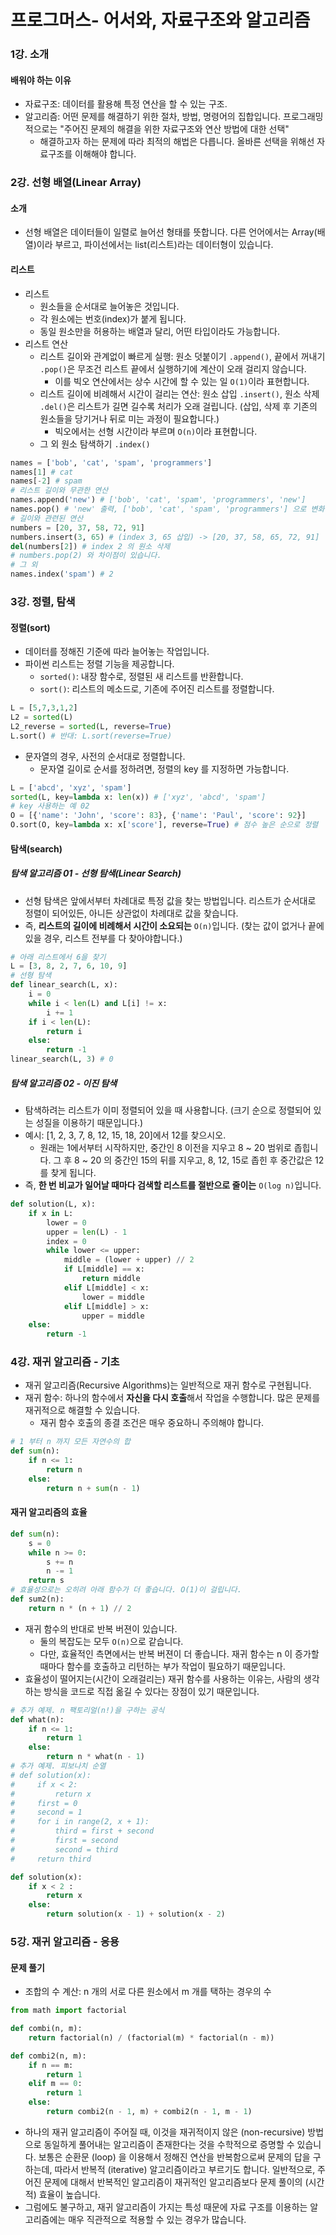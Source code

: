 # 프로그머스- 어서와, 자료구조와 알고리즘

### 1강. 소개

#### 배워야 하는 이유

- 자료구조: 데이터를 활용해 특정 연산을 할 수 있는 구조.
- 알고리즘: 어떤 문제를 해결하기 위한 절차, 방법, 명령어의 집합입니다. 프로그래밍적으로는 "주어진 문제의 해결을 위한 자료구조와 연산 방법에 대한 선택"
    - 해결하고자 하는 문제에 따라 최적의 해법은 다릅니다. 올바른 선택을 위해선 자료구조를 이해해야 합니다.

### 2강. 선형 배열(Linear Array)

#### 소개

- 선형 배열은 데이터들이 일렬로 늘어선 형태를 뜻합니다. 다른 언어에서는 Array(배열)이라 부르고, 파이선에서는 list(리스트)라는 데이터형이 있습니다.

#### 리스트

- 리스트
    - 원소들을 순서대로 늘어놓은 것입니다.
    - 각 원소에는 번호(index)가 붙게 됩니다.
    - 동일 원소만을 허용하는 배열과 달리, 어떤 타입이라도 가능합니다.
- 리스트 연산
    - 리스트 길이와 관계없이 빠르게 실행: 원소 덧붙이기 `.append()`, 끝에서 꺼내기 `.pop()`은 무조건 리스트 끝에서 실행하기에 계산이 오래 걸리지 않습니다.
        - 이를 빅오 연산에서는 상수 시간에 할 수 있는 일 `O(1)`이라 표현합니다.
    - 리스트 길이에 비례해서 시간이 걸리는 연산: 원소 삽입 `.insert()`, 원소 삭제 `.del()`은 리스트가 길면 길수록 처리가 오래 걸립니다. (삽입, 삭제 후 기존의 원소들을 당기거나 뒤로 미는 과정이 필요합니다.)
        - 빅오에서는 선형 시간이라 부르며 `O(n)`이라 표현합니다.
    - 그 외 원소 탐색하기 `.index()`

```python
names = ['bob', 'cat', 'spam', 'programmers']
names[1] # cat
names[-2] # spam
# 리스트 길이와 무관한 연산
names.append('new') # ['bob', 'cat', 'spam', 'programmers', 'new']
names.pop() # 'new' 출력, ['bob', 'cat', 'spam', 'programmers'] 으로 변화
# 길이와 관련된 연산
numbers = [20, 37, 58, 72, 91]
numbers.insert(3, 65) # (index 3, 65 삽입) -> [20, 37, 58, 65, 72, 91]
del(numbers[2]) # index 2 의 원소 삭제
# numbers.pop(2) 와 차이점이 있습니다.
# 그 외
names.index('spam') # 2
```

### 3강. 정렬, 탐색

#### 정렬(sort)

- 데이터를 정해진 기준에 따라 늘어놓는 작업입니다.
- 파이썬 리스트는 정렬 기능을 제공합니다.
    - `sorted()`: 내장 함수로, 정렬된 새 리스트를 반환합니다.
    - `sort()`: 리스트의 메소드로, 기존에 주어진 리스트를 정렬합니다.

```python
L = [5,7,3,1,2]
L2 = sorted(L)
L2_reverse = sorted(L, reverse=True)
L.sort() # 반대: L.sort(reverse=True)
```

- 문자열의 경우, 사전의 순서대로 정렬합니다.
    - 문자열 길이로 순서를 정하려면, 정렬의 key 를 지정하면 가능합니다.

```python
L = ['abcd', 'xyz', 'spam']
sorted(L, key=lambda x: len(x)) # ['xyz', 'abcd', 'spam']
# key 사용하는 예 02
O = [{'name': 'John', 'score': 83}, {'name': 'Paul', 'score': 92}]
O.sort(O, key=lambda x: x['score'], reverse=True) # 점수 높은 순으로 정렬
```

#### 탐색(search)

##### 탐색 알고리즘 01 - 선형 탐색(Linear Search)

- 선형 탐색은 앞에서부터 차례대로 특정 값을 찾는 방법입니다. 리스트가 순서대로 정렬이 되어있든, 아니든 상관없이 차례대로 값을 찾습니다.
- 즉, **리스트의 길이에 비례해서 시간이 소요되는** `O(n)`입니다. (찾는 값이 없거나 끝에 있을 경우, 리스트 전부를 다 찾아야합니다.)

```python
# 아래 리스트에서 6을 찾기
L = [3, 8, 2, 7, 6, 10, 9]
# 선형 탐색
def linear_search(L, x):
    i = 0
    while i < len(L) and L[i] != x:
        i += 1
    if i < len(L):
        return i
    else:
        return -1
linear_search(L, 3) # 0
```

##### 탐색 알고리즘 02 - 이진 탐색

- 탐색하려는 리스트가 이미 정렬되어 있을 때 사용합니다. (크기 순으로 정렬되어 있는 성질을 이용하기 때문입니다.)
- 예시: [1, 2, 3, 7, 8, 12, 15, 18, 20]에서 12를 찾으시오.
    - 원래는 1에서부터 시작하지만, 중간인 8 이전을 지우고 8 ~ 20 범위로 좁힙니다. 그 후 8 ~ 20 의 중간인 15의 뒤를 지우고, 8, 12, 15로 좁힌 후 중간값은 12를 찾게 됩니다.
- 즉, **한 번 비교가 일어날 때마다 검색할 리스트를 절반으로 줄이는** `O(log n)`입니다.

```python
def solution(L, x):
    if x in L:
        lower = 0
        upper = len(L) - 1
        index = 0
        while lower <= upper:
            middle = (lower + upper) // 2
            if L[middle] == x:
                return middle
            elif L[middle] < x:
                lower = middle
            elif L[middle] > x:
                upper = middle
    else:
        return -1
```

### 4강. 재귀 알고리즘 - 기초

- 재귀 알고리즘(Recursive Algorithms)는 일반적으로 재귀 함수로 구현됩니다.
- 재귀 함수: 하나의 함수에서 **자신을 다시 호출**해서 작업을 수행합니다. 많은 문제를 재귀적으로 해결할 수 있습니다.
    - 재귀 함수 호출의 종결 조건은 매우 중요하니 주의해야 합니다.

```python
# 1 부터 n 까지 모든 자연수의 합
def sum(n):
    if n <= 1:
        return n
    else:
        return n + sum(n - 1)
```

#### 재귀 알고리즘의 효율

```python
def sum(n):
    s = 0
    while n >= 0:
        s += n
        n -= 1
    return s
# 효율성으로는 오히려 아래 함수가 더 좋습니다. O(1)이 걸립니다.
def sum2(n):
    return n * (n + 1) // 2
```

- 재귀 함수의 반대로 반복 버젼이 있습니다.
    - 둘의 복잡도는 모두 `O(n)`으로 같습니다.
    - 다만, 효율적인 측면에서는 반복 버젼이 더 좋습니다. 재귀 함수는 n 이 증가할때마다 함수를 호출하고 리턴하는 부가 작업이 필요하기 때문입니다.
- 효율성이 떨어지는(시간이 오래걸리는) 재귀 함수를 사용하는 이유는, 사람의 생각하는 방식을 코드로 직접 옮길 수 있다는 장점이 있기 때문입니다.

```python
# 추가 예제. n 팩토리얼(n!)을 구하는 공식
def what(n):
    if n <= 1:
        return 1
    else:
        return n * what(n - 1)
# 추가 예제. 피보나치 순열
# def solution(x):
#     if x < 2:
#         return x
#     first = 0
#     second = 1
#     for i in range(2, x + 1):
#         third = first + second
#         first = second
#         second = third
#     return third

def solution(x):
    if x < 2 :
        return x
    else:
        return solution(x - 1) + solution(x - 2)
```


### 5강. 재귀 알고리즘 - 응용

#### 문제 풀기

- 조합의 수 계산: n 개의 서로 다른 원소에서 m 개를 택하는 경우의 수

```python
from math import factorial

def combi(n, m):
    return factorial(n) / (factorial(m) * factorial(n - m))

def combi2(n, m):
    if n == m:
        return 1
    elif m == 0:
        return 1
    else:
        return combi2(n - 1, m) + combi2(n - 1, m - 1)
```

- 하나의 재귀 알고리즘이 주어질 때, 이것을 재귀적이지 않은 (non-recursive) 방법으로 동일하게 풀어내는 알고리즘이 존재한다는 것을 수학적으로 증명할 수 있습니다. 보통은 순환문 (loop) 을 이용해서 정해진 연산을 반복함으로써 문제의 답을 구하는데, 따라서 반복적 (iterative) 알고리즘이라고 부르기도 합니다. 일반적으로, 주어진 문제에 대해서 반복적인 알고리즘이 재귀적인 알고리즘보다 문제 풀이의 (시간적) 효율이 높습니다.
- 그럼에도 불구하고, 재귀 알고리즘이 가지는 특성 때문에 자료 구조를 이용하는 알고리즘에는 매우 직관적으로 적용할 수 있는 경우가 많습니다.